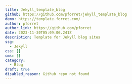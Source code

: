 ```yaml
---
title: Jekyll_template_blog
github: https://github.com/pforret/jekyll_template_blog
demo: https://template.forret.com/
author: pforret
author_link: https://github.com/pforret
date: 2023-11-30T05:09:06.241Z
description: Template for Jekyll blog sites
ssg:
  - Jekyll
css: []
cms: []
category:
  - Blog
draft: true
disabled_reason: Github repo not found
---
```

